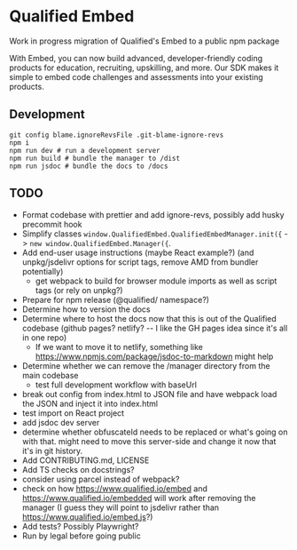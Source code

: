 # Qualified Embed

Work in progress migration of Qualified's Embed to a public npm package

With Embed, you can now build advanced, developer-friendly coding products for education, recruiting, upskilling, and more. Our SDK makes it simple to embed code challenges and assessments into your existing products.


## Development

```
git config blame.ignoreRevsFile .git-blame-ignore-revs
npm i
npm run dev # run a development server
npm run build # bundle the manager to /dist
npm run jsdoc # bundle the docs to /docs
```

## TODO

- Format codebase with prettier and add ignore-revs, possibly add husky precommit hook
- Simplify classes `window.QualifiedEmbed.QualifiedEmbedManager.init({` -> `new window.QualifiedEmbed.Manager({`.
- Add end-user usage instructions (maybe React example?) (and unpkg/jsdelivr options for script tags, remove AMD from bundler potentially)
  - get webpack to build for browser module imports as well as script tags (or rely on unpkg?)
- Prepare for npm release (@qualified/ namespace?)
- Determine how to version the docs
- Determine where to host the docs now that this is out of the Qualified codebase (github pages? netlify? -- I like the GH pages idea since it's all in one repo)
  - If we want to move it to netlify, something like https://www.npmjs.com/package/jsdoc-to-markdown might help
- Determine whether we can remove the /manager directory from the main codebase
  - test full development workflow with baseUrl
- break out config from index.html to JSON file and have webpack load the JSON and inject it into index.html
- test import on React project
- add jsdoc dev server
- determine whether obfuscateId needs to be replaced or what's going on with that. might need to move this server-side and change it now that it's in git history.
- Add CONTRIBUTING.md, LICENSE
- Add TS checks on docstrings?
- consider using parcel instead of webpack?
- check on how https://www.qualified.io/embed and https://www.qualified.io/embedded will work after removing the manager (I guess they will point to jsdelivr rather than https://www.qualified.io/embed.js?)
- Add tests? Possibly Playwright?
- Run by legal before going public
